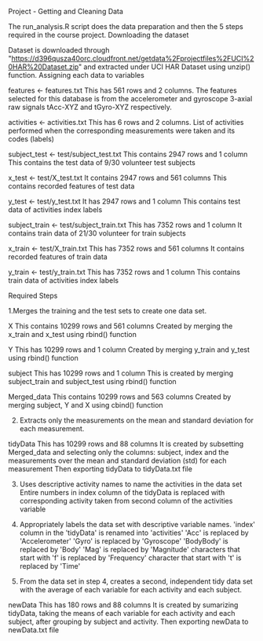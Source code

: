 Project - Getting and Cleaning Data

The run_analysis.R script does the data preparation and then the 5 steps required in the course project.
Downloading the dataset</b>

Dataset is downloaded through "https://d396qusza40orc.cloudfront.net/getdata%2Fprojectfiles%2FUCI%20HAR%20Dataset.zip" and extracted under UCI HAR Dataset using unzip() function.
Assigning each data to variables

features <- features.txt
This has 561 rows and 2 columns. The features selected for this database is from the accelerometer and gyroscope 3-axial raw signals tAcc-XYZ and tGyro-XYZ respectively.

activities <- activities.txt
This has 6 rows and 2 columns.
List of activities performed when the corresponding measurements were taken and its codes (labels)

subject_test <- test/subject_test.txt
This contains 2947 rows and 1 column
This contains the test data of 9/30 volunteer test subjects

x_test <- test/X_test.txt
It contains 2947 rows and 561 columns
This contains recorded features of test data

y_test <- test/y_test.txt
It has 2947 rows and 1 column
This contains test data of activities index labels

subject_train <- test/subject_train.txt
This has 7352 rows and 1 column
It contains train data of 21/30 volunteer for train subjects

x_train <- test/X_train.txt
This has 7352 rows and 561 columns
It contains recorded features of train data

y_train <- test/y_train.txt
This has 7352 rows and 1 column
This contains train data of activities index labels

Required Steps

1.Merges the training and the test sets to create one data set.

X
This contains 10299 rows and 561 columns
Created by merging the x_train and x_test using rbind() function

Y
This has 10299 rows and 1 column
Created by merging y_train and y_test using rbind() function

subject
This has 10299 rows and 1 column
This is created by merging subject_train and subject_test using rbind() function

Merged_data
This contains 10299 rows and 563 columns
Created by merging subject, Y and X using cbind() function

2. Extracts only the measurements on the mean and standard deviation for each measurement.

tidyData
This has 10299 rows and 88 columns
It is created by subsetting Merged_data and selecting only the columns: subject, index and the measurements over the mean and standard deviation (std) for each measurement
Then exporting tidyData to tidyData.txt file

3. Uses descriptive activity names to name the activities in the data set
Entire numbers in index column of the tidyData is replaced with corresponding activity taken from second column of the activities variable

4. Appropriately labels the data set with descriptive variable names.
'index' column in the 'tidyData' is renamed into 'activities'
'Acc' is replaced by 'Accelerometer'
'Gyro' is replaced by 'Gyroscope'
'BodyBody' is replaced by 'Body'
'Mag' is replaced by 'Magnitude'
characters that start with 'f' is replaced by 'Frequency'
character that start with 't' is replaced by 'Time'

5. From the data set in step 4, creates a second, independent tidy data set with the average of each variable for each activity and each subject.

newData
This has 180 rows and 88 columns
It is created by sumarizing tidyData, taking the means of each variable for each activity and each subject, after grouping by subject and activity.
Then exporting newData to newData.txt file
